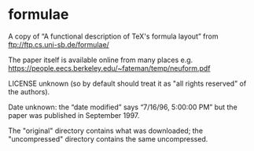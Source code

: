 # formulae

A copy of “A functional description of TeX's formula layout” from ftp://ftp.cs.uni-sb.de/formulae/

The paper itself is available online from many places e.g. https://people.eecs.berkeley.edu/~fateman/temp/neuform.pdf

LICENSE unknown (so by default should treat it as "all rights reserved" of the authors).

Date unknown: the “date modified” says “7/16/96, 5:00:00 PM” but the paper was published in September 1997.

The "original" directory contains what was downloaded;
the "uncompressed" directory contains the same uncompressed.
